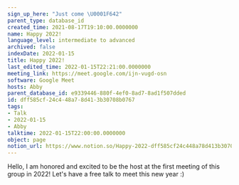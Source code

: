 ```yaml
---
sign_up_here: "Just come \U0001F642"
parent_type: database_id
created_time: 2021-08-17T19:10:00.0000000
name: Happy 2022!
language_level: intermediate to advanced
archived: false
indexDate: 2022-01-15
title: Happy 2022!
last_edited_time: 2022-01-15T22:21:00.0000000
meeting_link: https://meet.google.com/ijn-vugd-osn
software: Google Meet
hosts: Abby
parent_database_id: e9339446-880f-4ef0-8ad7-8ad1f507dded
id: dff585cf-24c4-48a7-8d41-3b30708b0767
tags:
- Talk
- 2022-01-15
- Abby
talktime: 2022-01-15T22:00:00.0000000
object: page
notion_url: https://www.notion.so/Happy-2022-dff585cf24c448a78d413b30708b0767
---
```


Hello, I am honored and excited to be the host at the first meeting of this group in 2022! Let's have a free talk to meet this new year :)





